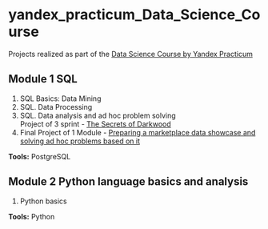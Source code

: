 # yandex_practicum_Data_Science_Course
Projects realized as part of the [Data Science Course by Yandex Practicum](https://practicum.yandex.ru/data-scientist/?from=catalog)
## Module 1 SQL
  1. SQL Basics: Data Mining
  2. SQL. Data Processing
  3. SQL. Data analysis and ad hoc problem solving  
       Project of 3 sprint - [The Secrets of Darkwood](https://github.com/blbl-blbl/yandex_practicum_Data_Science_Course/blob/main/Module_1_SQL/3_sprint/3_sprint_project.sql)
  4. Final Project of 1 Module - [Preparing a marketplace data showcase and solving ad hoc problems based on it](https://github.com/blbl-blbl/yandex_practicum_Data_Science_Course/blob/main/Module_1_SQL/Final_project_of_1_module.sql)

**Tools:** PostgreSQL

## Module 2 Python language basics and analysis
  1. Python basics

**Tools:** Python
